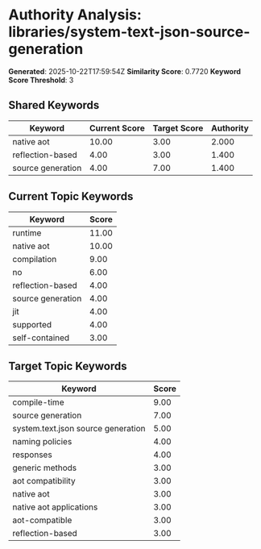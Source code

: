 # Authority Analysis: libraries/system-text-json-source-generation

**Generated**: 2025-10-22T17:59:54Z
**Similarity Score**: 0.7720
**Keyword Score Threshold**: 3

## Shared Keywords

| Keyword | Current Score | Target Score | Authority |
|---------|---------------|--------------|-----------|
| native aot | 10.00 | 3.00 | 2.000 |
| reflection-based | 4.00 | 3.00 | 1.400 |
| source generation | 4.00 | 7.00 | 1.400 |

## Current Topic Keywords

| Keyword | Score |
|---------|-------|
| runtime | 11.00 |
| native aot | 10.00 |
| compilation | 9.00 |
| no | 6.00 |
| reflection-based | 4.00 |
| source generation | 4.00 |
| jit | 4.00 |
| supported | 4.00 |
| self-contained | 3.00 |

## Target Topic Keywords

| Keyword | Score |
|---------|-------|
| compile-time | 9.00 |
| source generation | 7.00 |
| system.text.json source generation | 5.00 |
| naming policies | 4.00 |
| responses | 4.00 |
| generic methods | 3.00 |
| aot compatibility | 3.00 |
| native aot | 3.00 |
| native aot applications | 3.00 |
| aot-compatible | 3.00 |
| reflection-based | 3.00 |

